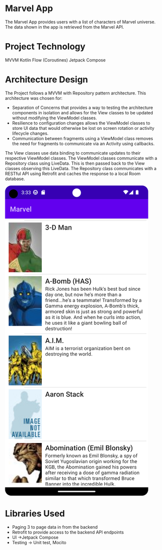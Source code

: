 # Marvel App
The Marvel App provides users with a list of characters of Marvel universe. The data shown in the app is retrieved from the Marvel API.

# Project Technology
MVVM
Kotlin
Flow (Coroutines)
Jetpack Compose

# Architecture Design
The Project follows a MVVM with Repository pattern architecture. This architecture was chosen for:
- Separation of Concerns that provides a way to testing the architecture components in isolation and allows for the View classes to be updated without modifying the ViewModel classes.
- Resilience to configuration changes allows the ViewModel classes to store UI data that would otherwise be lost on screen rotation or activity lifecycle changes.
- Communication between fragments using a ViewModel class removes the need for fragments to communicate via an Activity using callbacks.

The View classes use data binding to communicate updates to their respective ViewModel classes. The ViewModel classes communicate with a Repository class using LiveData. This is then passed back to the View classes observing this LiveData. The Repository class communicates with a RESTful API using Retrofit and caches the response to a local Room database.

![Alt text](Screenshot1.png?raw=true "MVVM Architecture")

# Libraries Used
- Paging 3 to page data in from the backend
- Retrofit to provide access to the backend API endpoints
- UI ->Jetpack Compose
- Testing -> Unit test, Mocito
